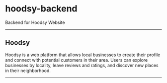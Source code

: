 # hoodsy-backend

Backend for Hoodsy Website

---
## Hoodsy

Hoodsy is a web platform that allows local businesses to create their profile and connect with potential customers in their area. Users can explore businesses by locality, leave reviews and ratings, and discover new places in their neighborhood.

---
